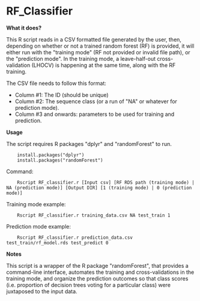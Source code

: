# RF_Classifier

**What it does?**

This R script reads in a CSV formatted file generated by the user, then, depending on whether or not a trained random forest (RF) is provided, it will either run with the "training mode" (RF not provided or invalid file path), or the "prediction mode". In the training mode, a leave-half-out cross-validation (LHOCV) is happening at the same time, along with the RF training.

The CSV file needs to follow this format:
- Column #1: The ID (should be unique)
- Column #2: The sequence class (or a run of "NA" or whatever for prediction mode).
- Column #3 and onwards: parameters to be used for training and prediction.

**Usage**

The script requires R packages "dplyr" and "randomForest" to run. 

        install.packages("dplyr")
        install.packages("randomForest")

Command:

        Rscript RF_classifier.r [Input csv] [RF RDS path (training mode) | NA (prediction mode)] [Output DIR] [1 (training mode) | 0 (prediction mode)]
        
Training mode example:

        Rscript RF_classifier.r training_data.csv NA test_train 1
        
Prediction mode example:

        Rscript RF_classifier.r prediction_data.csv test_train/rf_model.rds test_predict 0

**Notes**

This script is a wrapper of the R package "randomForest", that provides a command-line interface, automates the training and cross-validations in the training mode, and organize the prediction outcomes so that class scores (i.e. proportion of decision trees voting for a particular class) were juxtaposed to the input data.
